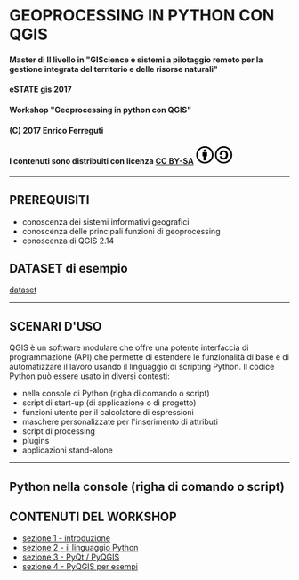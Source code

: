 <!-- $theme: default -->

# GEOPROCESSING IN PYTHON CON QGIS

#### Master di II livello in "GIScience e sistemi a pilotaggio remoto per la gestione integrata del territorio e delle risorse naturali"
#### eSTATE gis 2017
#### Workshop "Geoprocessing in python con QGIS"

#### (C) 2017 Enrico Ferreguti
#### I contenuti sono distribuiti con licenza [CC BY-SA](https://creativecommons.org/licenses/by-sa/3.0/it/) ![](CC-BY-SA_icon.svg.png)

---

## PREREQUISITI

* conoscenza dei sistemi informativi geografici 
* conoscenza delle principali funzioni di geoprocessing
* conoscenza di QGIS 2.14

## DATASET di esempio
[dataset](./dataset.zip)

---

## SCENARI D'USO

QGIS è un software modulare che offre una potente interfaccia di programmazione (API) che permette di estendere le funzionalità di base e di automatizzare il lavoro usando il linguaggio di scripting Python.
Il codice Python può essere usato in diversi contesti:
* nella console di Python (righa di comando o script)
* script di start-up (di applicazione o di progetto)
* funzioni utente per il calcolatore di espressioni
* maschere personalizzate per l'inserimento di attributi
* script di processing
* plugins
* applicazioni stand-alone

---

## Python nella console (righa di comando o script)

## CONTENUTI DEL WORKSHOP

* [sezione 1 - introduzione](./workshop_0.html)
* [sezione 2 - il linguaggio Python](./workshop_1.html)
* [sezione 3 - PyQt / PyQGIS](./workshop_2.html)
* [sezione 4 - PyQGIS per esempi](./workshop_3.html)